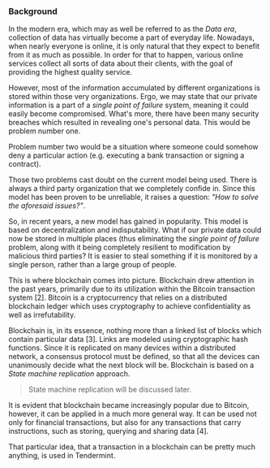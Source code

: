 ### Background

In the modern era, which may as well be referred to as the *Data era*, collection of data has virtually become a part of everyday life. Nowadays, when nearly everyone is online, it is only natural that they expect to benefit from it as much as possible. In order for that to happen, various online services collect all sorts of data about their clients, with the goal of providing the highest quality service.

However, most of the information accumulated by different organizations is stored within those very organizations. Ergo, we may state that our private information is a part of a *single point of failure* system, meaning it could easily become compromised. What's more, there have been many security breaches which resulted in revealing one's personal data. This would be problem number one.

Problem number two would be a situation where someone could somehow deny a particular action (e.g. executing a bank transaction or signing a contract).

Those two problems cast doubt on the current model being used. There is always a third party organization that we completely confide in. Since this model has been proven to be unreliable, it raises a question: *"How to solve the aforesaid issues?"*.

So, in recent years, a new model has gained in popularity. This model is based on decentralization and indisputability. What if our private data could now be stored in multiple places (thus eliminating the *single point of failure* problem, along with it being completely resilient to modification by malicious third parties? It is easier to steal something if it is monitored by a single person, rather than a large group of people.

This is where blockchain comes into picture. Blockchain drew attention in the past years, primarily due to its utilization within the Bitcoin transaction system [2]. Bitcoin is a cryptocurrency that relies on a distributed blockchain ledger which uses cryptography to achieve confidentiality as well as irrefutability. 

Blockchain is, in its essence, nothing more than a linked list of blocks which contain particular data [3]. Links are modeled using cryptographic hash functions. Since it is replicated on many devices within a distributed network, a consensus protocol must be defined, so that all the devices can unanimously decide what the next block will be. Blockchain is based on a *State machine replication* approach.

> State machine replication will be discussed later.

It is evident that blockchain became increasingly popular due to Bitcoin, however, it can be applied in a much more general way. It can be used not only for financial transactions, but also for any transactions that carry instructions, such as storing, querying and sharing data [4].

That particular idea, that a transaction in a blockchain can be pretty much anything, is used in Tendermint.
<!--stackedit_data:
eyJoaXN0b3J5IjpbLTE5MDU3NzM2NzYsMTc2NjM2MjEwNSwtOT
Y5MjI5MzI3LDEwNDY4MjUyMDQsLTEzOTM1Njg3NDMsLTIwOTE3
Njk3NjQsLTY5Njc1MjYxMSwtMjA3MTE5MzY0NywtODQ1NzQ5Mz
AzLDIxMzE5NDQyODUsLTE4OTExNDA3ODcsLTc2NTgyNzI5Miwt
ODY5MTU2NjYxLC0xMzE5NDM0MTE5LC0yMTExNTU0MjUyLC0xND
g2OTA5MTc3LC0xOTgyMjI3OTE1LC0zNTg5MjkzNzksMTAxODU3
NDQyNywtNDQ4NDg4NDIwXX0=
-->